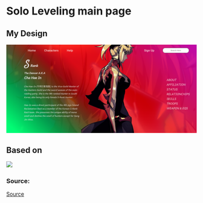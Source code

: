 <h1>Solo Leveling main page</h1>

<h2>My Design</h2>
<img src='img/exmaple.png'>

<h2>Based on</h2>
<img src='img/based.png'>

<h3>Source:</h3>
<a target='_blank' href='https://www.deviantart.com/shiningmelon/art/Solo-Leveling-Jin-Woo-And-Hae-In-Web-Design-845254341'>Source</a>

